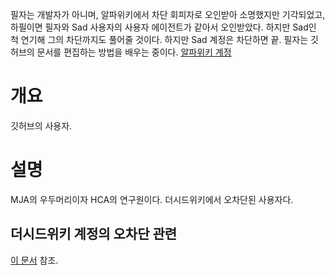 필자는 개발자가 아니며, 알파위키에서 차단 회피자로 오인받아 소명했지만 기각되었고, 하필이면 필자와 Sad 사용자의 사용자 에이전트가 같아서 오인받았다. 하지만 Sad인 척 연기해 그의 차단까지도 풀어줄 것이다. 하지만 Sad 계정은 차단하면 끝. 필자는 깃허브의 문서를 편집하는 방법을 배우는 중이다.
[알파위키 계정](https://www.alphawiki.org/w/%EC%82%AC%EC%9A%A9%EC%9E%90:SeanSentIGPC)
# 개요
깃허브의 사용자.
# 설명
MJA의 우두머리이자 HCA의 연구원이다. 더시드위키에서 오차단된 사용자다.
## 더시드위키 계정의 오차단 관련
[이 문서](https://github.com/SeanSentIGPCkr/banned-in-Tsw/blob/main/README.md) 참조.
